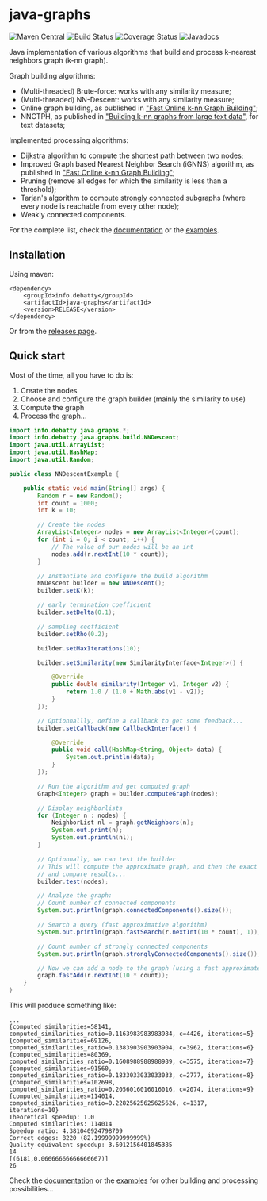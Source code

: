 # java-graphs

[![Maven Central](https://maven-badges.herokuapp.com/maven-central/info.debatty/java-graphs/badge.svg)](https://maven-badges.herokuapp.com/maven-central/info.debatty/java-graphs) [![Build Status](https://travis-ci.org/tdebatty/java-graphs.svg?branch=master)](https://travis-ci.org/tdebatty/java-graphs) [![Coverage Status](https://coveralls.io/repos/tdebatty/java-graphs/badge.svg?branch=master&service=github)](https://coveralls.io/github/tdebatty/java-graphs?branch=master) [![Javadocs](http://www.javadoc.io/badge/info.debatty/java-graphs.svg)](http://www.javadoc.io/doc/info.debatty/java-graphs)

Java implementation of various algorithms that build and process k-nearest neighbors graph (k-nn graph).

Graph building algorithms:
* (Multi-threaded) Brute-force: works with any similarity measure;
* (Multi-threaded) NN-Descent: works with any similarity measure;
* Online graph building, as published in ["Fast Online k-nn Graph Building"](http://arxiv.org/abs/1602.06819);
* NNCTPH, as published in ["Building k-nn graphs from large text data"](http://dx.doi.org/10.1109/BigData.2014.7004276), for text datasets;



Implemented processing algorithms:
* Dijkstra algorithm to compute the shortest path between two nodes;
* Improved Graph based Nearest Neighbor Search (iGNNS) algorithm, as published in ["Fast Online k-nn Graph Building"](http://arxiv.org/abs/1602.06819);
* Pruning (remove all edges for which the similarity is less than a threshold);
* Tarjan's algorithm to compute strongly connected subgraphs (where every node is reachable from every other node);
* Weakly connected components.

For the complete list, check the [documentation](http://www.javadoc.io/doc/info.debatty/java-graphs) or the [examples](https://github.com/tdebatty/java-graphs/tree/master/src/main/java/info/debatty/java/graphs/examples).


## Installation

Using maven:
```
<dependency>
    <groupId>info.debatty</groupId>
    <artifactId>java-graphs</artifactId>
    <version>RELEASE</version>
</dependency>
```

Or from the [releases page](https://github.com/tdebatty/java-graphs/releases).

## Quick start

Most of the time, all you have to do is:

1. Create the nodes
2. Choose and configure the graph builder (mainly the similarity to use)
3. Compute the graph
4. Process the graph...

```java
import info.debatty.java.graphs.*;
import info.debatty.java.graphs.build.NNDescent;
import java.util.ArrayList;
import java.util.HashMap;
import java.util.Random;

public class NNDescentExample {

    public static void main(String[] args) {
        Random r = new Random();
        int count = 1000;
        int k = 10;

        // Create the nodes
        ArrayList<Integer> nodes = new ArrayList<Integer>(count);
        for (int i = 0; i < count; i++) {
            // The value of our nodes will be an int
            nodes.add(r.nextInt(10 * count));
        }

        // Instantiate and configure the build algorithm
        NNDescent builder = new NNDescent();
        builder.setK(k);

        // early termination coefficient
        builder.setDelta(0.1);

        // sampling coefficient
        builder.setRho(0.2);

        builder.setMaxIterations(10);

        builder.setSimilarity(new SimilarityInterface<Integer>() {

            @Override
            public double similarity(Integer v1, Integer v2) {
                return 1.0 / (1.0 + Math.abs(v1 - v2));
            }
        });

        // Optionnallly, define a callback to get some feedback...
        builder.setCallback(new CallbackInterface() {

            @Override
            public void call(HashMap<String, Object> data) {
                System.out.println(data);
            }
        });

        // Run the algorithm and get computed graph
        Graph<Integer> graph = builder.computeGraph(nodes);

        // Display neighborlists
        for (Integer n : nodes) {
            NeighborList nl = graph.getNeighbors(n);
            System.out.print(n);
            System.out.println(nl);
        }

        // Optionnally, we can test the builder
        // This will compute the approximate graph, and then the exact graph
        // and compare results...
        builder.test(nodes);

        // Analyze the graph:
        // Count number of connected components
        System.out.println(graph.connectedComponents().size());

        // Search a query (fast approximative algorithm)
        System.out.println(graph.fastSearch(r.nextInt(10 * count), 1));

        // Count number of strongly connected components
        System.out.println(graph.stronglyConnectedComponents().size());

        // Now we can add a node to the graph (using a fast approximate algorithm)
        graph.fastAdd(r.nextInt(10 * count));
    }
}
```

This will produce something like:

```
...
{computed_similarities=58141, computed_similarities_ratio=0.1163983983983984, c=4426, iterations=5}
{computed_similarities=69126, computed_similarities_ratio=0.1383903903903904, c=3962, iterations=6}
{computed_similarities=80369, computed_similarities_ratio=0.1608988988988989, c=3575, iterations=7}
{computed_similarities=91560, computed_similarities_ratio=0.1833033033033033, c=2777, iterations=8}
{computed_similarities=102698, computed_similarities_ratio=0.2056016016016016, c=2074, iterations=9}
{computed_similarities=114014, computed_similarities_ratio=0.22825625625625626, c=1317, iterations=10}
Theoretical speedup: 1.0
Computed similarities: 114014
Speedup ratio: 4.381040924798709
Correct edges: 8220 (82.19999999999999%)
Quality-equivalent speedup: 3.6012156401845385
14
[(6181,0.06666666666666667)]
26

```

Check the [documentation](http://www.javadoc.io/doc/info.debatty/java-graphs) or the [examples](https://github.com/tdebatty/java-graphs/tree/master/src/main/java/info/debatty/java/graphs/examples) for other building and processing possibilities...
